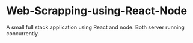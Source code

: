 # Web-Scrapping-using-React-Node
A small full stack application using React and node. Both server running concurrently.
